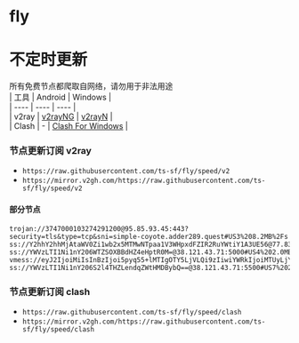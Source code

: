 # fly
# 不定时更新
所有免费节点都爬取自网络，请勿用于非法用途  
|  工具  | Android  | Windows  |  
|  ----  | ----   | ----  |  
| v2ray  | [v2rayNG](https://github.com/2dust/v2rayNG/releases) | [v2rayN](https://github.com/2dust/v2rayN/releases) |  
| Clash  | - | [Clash For Windows](https://github.com/2dust/clashN/releases) | 
  
### 节点更新订阅  v2ray
- `https://raw.githubusercontent.com/ts-sf/fly/speed/v2`  
- `https://mirror.v2gh.com/https://raw.githubusercontent.com/ts-sf/fly/speed/v2`  

#### 部分节点  
``` 
trojan://3747000103274291200@95.85.93.45:443?security=tls&type=tcp&sni=simple-coyote.adder289.quest#US3%208.2MB%2Fs
ss://Y2hhY2hhMjAtaWV0Zi1wb2x5MTMwNTpaa1V3WHpxdFZIR2RuYWtiY1A3UE56@77.83.246.74:443#%E6%9C%AA%E7%9F%A59%201.9MB%2Fs
ss://YWVzLTI1Ni1nY206WTZSOXBBdHZ4eHptR0M=@38.121.43.71:5000#US4%202.0MB%2Fs
vmess://eyJ2IjoiMiIsInBzIjoi5pyq55+lMTIgOTY5LjVLQi9zIiwiYWRkIjoiMTUyLjY5LjE5Ny42MCIsInBvcnQiOiIxMDY5IiwiaWQiOiJhYzhlMjZmZS04MTUwLTRiNjAtYWU2NC04MmZjNzdlYmEyY2YiLCJhaWQiOiIwIiwic2N5IjoiYXV0byIsIm5ldCI6InRjcCIsInR5cGUiOiJub25lIiwiaG9zdCI6IiIsInBhdGgiOiIiLCJ0bHMiOiIiLCJzbmkiOiIiLCJ0ZXN0X25hbWUiOiIxMiJ9
ss://YWVzLTI1Ni1nY206S2l4THZLendqZWtHMDBybQ==@38.121.43.71:5500#US7%202.0MB%2Fs
```
### 节点更新订阅  clash
- `https://raw.githubusercontent.com/ts-sf/fly/speed/clash`  
- `https://mirror.v2gh.com/https://raw.githubusercontent.com/ts-sf/fly/speed/clash`  



